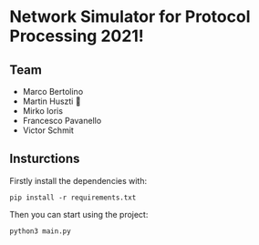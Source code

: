 # Network Simulator for Protocol Processing 2021!
## Team
- Marco Bertolino
- Martin Huszti 🌵
- Mirko Ioris
- Francesco Pavanello
- Victor Schmit

## Insturctions
Firstly install the dependencies with:

```
pip install -r requirements.txt
```
Then you can start using the project:
```
python3 main.py
```